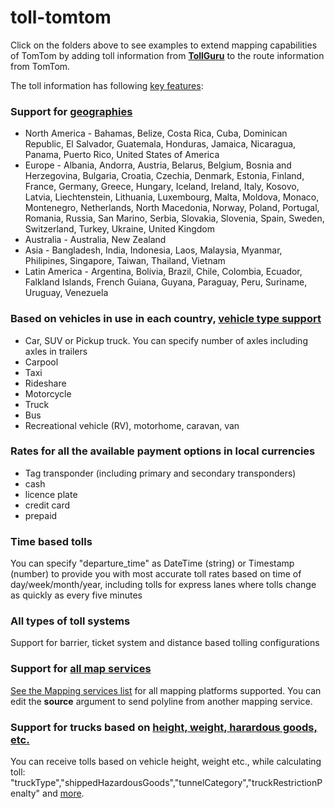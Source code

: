 # toll-tomtom
Click on the folders above to see examples to extend mapping capabilities of TomTom by adding toll information from [**TollGuru**](https://tollguru.com/) to the route information from TomTom.

The toll information has following [key features](https://tollguru.com/developers/features):
### Support for [geographies](https://github.com/mapup/tollguru_country_coverage/wiki/Countries-supported-by-TollGuru) 
* North America - Bahamas, Belize, Costa Rica, Cuba, Dominican Republic, El Salvador, Guatemala, Honduras, Jamaica, Nicaragua, Panama, Puerto Rico, United States of America
* Europe - Albania, Andorra, Austria, Belarus, Belgium, Bosnia and Herzegovina, Bulgaria, Croatia, Czechia, Denmark, Estonia, Finland, France, Germany, Greece, Hungary, Iceland, Ireland, Italy, Kosovo, Latvia, Liechtenstein, Lithuania, Luxembourg, Malta, Moldova, Monaco, Montenegro, Netherlands, North Macedonia, Norway, Poland, Portugal, Romania, Russia, San Marino, Serbia, Slovakia, Slovenia, Spain, Sweden, Switzerland, Turkey, Ukraine, United Kingdom
* Australia - Australia, New Zealand
* Asia - Bangladesh, India, Indonesia, Laos, Malaysia, Myanmar, Philipines, Singapore, Taiwan, Thailand, Vietnam
* Latin America - Argentina, Bolivia, Brazil, Chile, Colombia, Ecuador, Falkland Islands, French Guiana, Guyana, Paraguay, Peru, Suriname, Uruguay, Venezuela

### Based on vehicles in use in each country, [vehicle type support](https://github.com/mapup/tollguru_vehicle_coverage/wiki/Vehicle-types-supported-by-TollGuru)
* Car, SUV or Pickup truck. You can specify number of axles including axles in trailers
* Carpool
* Taxi
* Rideshare
* Motorcycle
* Truck
* Bus
* Recreational vehicle (RV), motorhome, caravan, van

### Rates for all the available payment options in local currencies
* Tag transponder (including primary and secondary transponders)
* cash
* licence plate
* credit card
* prepaid

### Time based tolls
You can specify "departure_time" as DateTime (string) or Timestamp (number) to provide you with most accurate toll rates based on time of day/week/month/year, including tolls for express lanes where tolls change as quickly as every five minutes

### All types of toll systems
Support for barrier, ticket system and distance based tolling configurations

### Support for [all map services](https://github.com/mapup)
[See the Mapping services list](https://github.com/mapup/toll-tomtom/wiki/2.-Map-platform-service-supported-by-TollGuru) for all mapping platforms supported. You can edit the **source** argument to send polyline from another mapping service.

### Support for trucks based on [height, weight, harardous goods, etc.](https://github.com/mapup/toll-tomtom/wiki/4.-Truck-parameters-supported-by-TollGuru)
You can receive tolls based on vehicle height, weight etc., while calculating toll: "truckType","shippedHazardousGoods","tunnelCategory","truckRestrictionPenalty" and [more](https://github.com/mapup/toll-tomtom/wiki/4.-Truck-parameters-supported-by-TollGuru).





